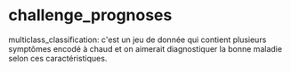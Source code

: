 # challenge_prognoses
multiclass_classification: c'est un jeu de donnée qui contient plusieurs symptômes encodé à chaud et on aimerait diagnostiquer la bonne maladie selon ces caractéristiques.
